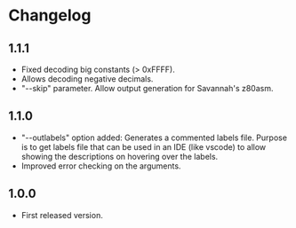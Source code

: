 # Changelog

## 1.1.1

- Fixed decoding big constants (> 0xFFFF).
- Allows decoding negative decimals.
- "--skip" parameter. Allow output generation for Savannah's z80asm.


## 1.1.0

- "--outlabels" option added: Generates a commented labels file. Purpose is to get labels file that can be used in an IDE (like vscode) to allow showing the descriptions on hovering over the labels.
- Improved error checking on the arguments.


## 1.0.0

- First released version.

